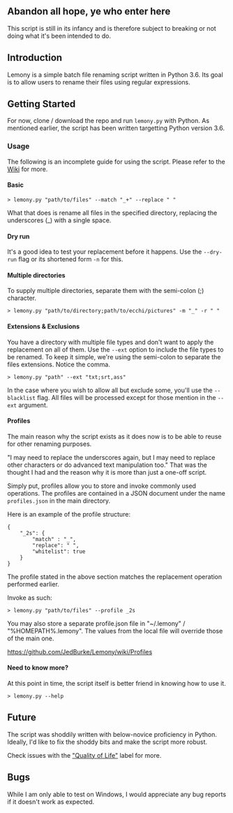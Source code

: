 ## Abandon all hope, ye who enter here

This script is still in its infancy and is therefore subject to breaking or not doing what it's been intended to do.

## Introduction

Lemony is a simple batch file renaming script written in Python 3.6. Its goal is to allow users to rename their files using regular expressions.

## Getting Started

For now, clone / download the repo and run `lemony.py` with Python. As mentioned earlier, the script has been written targetting Python version 3.6.

### Usage

The following is an incomplete guide for using the script. Please refer to the [Wiki](https://github.com/JedBurke/Lemony/wiki) for more.

#### Basic

```
> lemony.py "path/to/files" --match "_+" --replace " "
```

What that does is rename all files in the specified directory, replacing the underscores (_) with a single space.

#### Dry run

It's a good idea to test your replacement before it happens. Use the `--dry-run` flag or its shortened form `-n` for this.

#### Multiple directories

To supply multiple directories, separate them with the semi-colon (;) character.

```
> lemony.py "path/to/directory;path/to/ecchi/pictures" -m "_" -r " "
```

#### Extensions & Exclusions

You have a directory with multiple file types and don't want to apply the replacement on all of them. Use the `--ext` option to include the file types to be renamed. To keep it simple, we're using the semi-colon to separate the files extensions. Notice the comma.

```
> lemony.py "path" --ext "txt;srt,ass"
```

In the case where you wish to allow all but exclude some, you'll use the `--blacklist` flag. All files will be processed except for those mention in the `--ext` argument.

#### Profiles

The main reason why the script exists as it does now is to be able to reuse for other renaming purposes.

"I may need to replace the underscores again, but I may need to replace other characters or do advanced text manipulation too." That was the thought I had and the reason why it is more than just a one-off script.

Simply put, profiles allow you to store and invoke commonly used operations. The profiles are contained in a JSON document under the name `profiles.json` in the main directory.

Here is an example of the profile structure:

```
{
    "_2s": {
        "match" : "_",
        "replace": " ",
        "whitelist": true
    }
}
```

The profile stated in the above section matches the replacement operation performed earlier.

Invoke as such:

```
> lemony.py "path/to/files" --profile _2s
```

You may also store a separate profile.json file in "~/.lemony" / "%HOMEPATH%\.lemony". The values from the local file will override those of the main one.

https://github.com/JedBurke/Lemony/wiki/Profiles

#### Need to know more?

At this point in time, the script itself is better friend in knowing how to use it.

```
> lemony.py --help
```



## Future

The script was shoddily written with below-novice proficiency in Python. Ideally, I'd like to fix the shoddy bits and make the script more robust.

Check issues with the ["Quality of Life"](https://github.com/JedBurke/Lemony/issues?q=is%3Aissue+is%3Aopen+label%3A%22quality+of+life%22) label for more.

## Bugs

While I am only able to test on Windows, I would appreciate any bug reports if it doesn't work as expected.